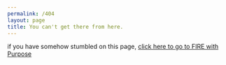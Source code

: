 ```yaml
---
permalink: /404
layout: page
title: You can't get there from here. 
---
```


if you have somehow stumbled on this page, [click here to go to FIRE with Purpose](https://FIREwithPurpose.com)  
